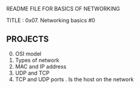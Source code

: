 README FILE FOR BASICS OF NETWORKING

TITLE : 0x07. Networking basics #0

PROJECTS
-------
0. OSI model
1. Types of network
2. MAC and IP address
3. UDP and TCP
4. TCP and UDP ports
. Is the host on the network

